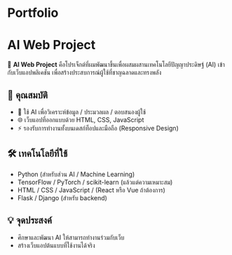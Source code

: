 # Portfolio

# AI Web Project

🚀 **AI Web Project** คือโปรเจ็กต์ที่ผมพัฒนาขึ้นเพื่อผสมผสานเทคโนโลยีปัญญาประดิษฐ์ (AI) เข้ากับเว็บแอปพลิเคชัน เพื่อสร้างประสบการณ์ผู้ใช้ที่ชาญฉลาดและทรงพลัง  

## 🔑 คุณสมบัติ
- 🤖 ใช้ AI เพื่อวิเคราะห์ข้อมูล / ประมวลผล / ตอบสนองผู้ใช้
- 🌐 เว็บแอปที่ออกแบบด้วย HTML, CSS, JavaScript
- ⚡ รองรับการทำงานทั้งบนเดสก์ท็อปและมือถือ (Responsive Design)

## 🛠️ เทคโนโลยีที่ใช้
- Python (สำหรับส่วน AI / Machine Learning)
- TensorFlow / PyTorch / scikit-learn (แล้วแต่ความเหมาะสม)
- HTML / CSS / JavaScript / (React หรือ Vue ถ้าต้องการ)
- Flask / Django (สำหรับ backend)

## 💡 จุดประสงค์
- ศึกษาและพัฒนา AI ให้สามารถทำงานร่วมกับเว็บ
- สร้างเว็บแอปต้นแบบที่ใช้งานได้จริง
